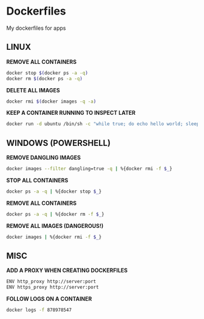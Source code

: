 # Dockerfiles

My dockerfiles for apps

## LINUX

**REMOVE ALL CONTAINERS**

```bash
docker stop $(docker ps -a -q)
docker rm $(docker ps -a -q)
```

**DELETE ALL IMAGES**
```bash
docker rmi $(docker images -q -a)
```

**KEEP A CONTAINER RUNNING TO INSPECT LATER**
```bash
docker run -d ubuntu /bin/sh -c "while true; do echo hello world; sleep 1; done"
```

## WINDOWS (POWERSHELL)

**REMOVE DANGLING IMAGES**
```bash
docker images --filter dangling=true -q | %{docker rmi -f $_}
```

**STOP ALL CONTAINERS**
```bash
docker ps -a -q | %{docker stop $_}
```

**REMOVE ALL CONTAINERS**
```bash
docker ps -a -q | %{docker rm -f $_}
```

**REMOVE ALL IMAGES (DANGEROUS!)**
```bash
docker images | %{docker rmi -f $_}
```

## MISC
**ADD A PROXY WHEN CREATING DOCKERFILES**
```bash
ENV http_proxy http://server:port
ENV https_proxy http://server:port
```

**FOLLOW LOGS ON A CONTAINER**
```bash
docker logs -f 878978547
```
